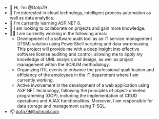 - 👋 Hi, I'm @Dofp79
- 👀 I'm interested in cloud technology, intelligent process automation as well as data analytics.
- 🌱 I'm currently learning ASP.NET 6.
- 💞️ I am looking to collaborate on projects and gain more knowledge.
- 🐱‍🏍 I am currently working in the following areas:
   - Development of a software audit tool as an IT service management (ITSM) solution using PowerShell scripting and data warehousing. This project will provide me with a deep insight into 
     effective software license auditing and control, allowing me to apply my knowledge of UML analysis and design, as well as project management within the SCRUM methodology.
   - Organizing ITIL events to enhance the professional qualification and efficiency of the employees in the IT department where I am currently working.
   - Active involvement in the development of a web application using ASP.NET technology, following the principles of object-oriented programming (OOP), including the implementation of CRUD 
     operations and AJAX functionalities. Moreover, I am responsible for data storage and management using T-SQL. 
- 📫 dofp79@hotmail.com

<!---
Dofp79/Dofp79 is a ✨ special ✨ repository because its `README.md` (this file) appears on your GitHub profile.
You can click the Preview link to take a look at your changes.
--->
